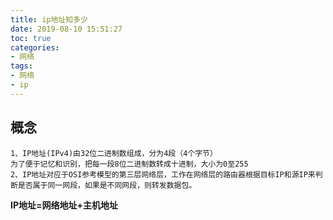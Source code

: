 ```yaml
---
title: ip地址知多少
date: 2019-08-10 15:51:27
toc: true
categories:
- 网络
tags:
- 网络
- ip
---
```


## 概念

```
1、IP地址(IPv4)由32位二进制数组成，分为4段（4个字节）
为了便于记忆和识别，把每一段8位二进制数转成十进制，大小为0至255
2、IP地址对应于OSI参考模型的第三层网络层，工作在网络层的路由器根据目标IP和源IP来判断是否属于同一网段，如果是不同网段，则转发数据包。
```

**IP地址=网络地址+主机地址**